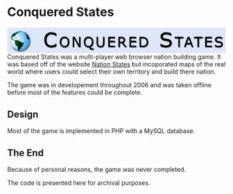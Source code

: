 # Conquered States
<img align="right" src="https://raw.githubusercontent.com/zethon/conqueredstates/master/public_html/ln/images/banner.gif">

Conquered States was a multi-player web browser nation building game. It was based off of the website [Nation States](https://www.nationstates.net/) but incoporated maps of the real world where users could select their own territory and build there nation.

The game was in developement throughout 2006 and was taken offline before most of the features could be complete. 

## Design

Most of the game is implemented in PHP with a MySQL database. 

## The End

Because of personal reasons, the game was never completed. 

The code is presented here for archival purposes.